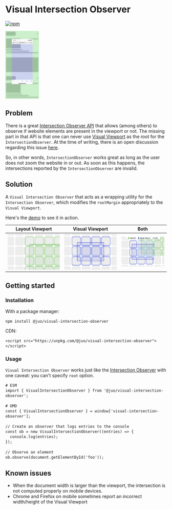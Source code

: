 # Visual Intersection Observer

[![npm](https://img.shields.io/npm/v/@juo/visual-intersection-observer)](https://www.npmjs.com/package/@juo/visual-intersection-observer)

<img alt="Visual vs Layout Viewport" src="resources/visual-layout-viewport.png" width="105">

## Problem

There is a great [Intersection Observer API](https://developer.mozilla.org/en-US/docs/Web/API/Intersection_Observer_API) that allows (among others) to observe if website elements are present in the viewport or not. The missing part in that API is that one can never use [Visual Viewport](https://developer.mozilla.org/en-US/docs/Web/API/VisualViewport) as the root for the `IntersectionObserver`. At the time of writing, there is an open discussion regarding this issue [here](https://github.com/w3c/IntersectionObserver/issues/95).

So, in other words, `IntersectionObserver` works great as long as the user does not zoom the website in or out. As soon as this happens, the intersections reported by the `IntersectionObserver` are invalid.

## Solution

A `Visual Intersection Observer` that acts as a wrapping utility for the `Intersection Observer`, which modifies the `rootMargin` appropriately to the `Visual Viewport`.

Here's the [demo](https://juo.github.io/visual-intersection-observer/) to see it in action.


| Layout Viewport | Visual Viewport | Both |
| - | - | - |
| ![Layout Viewport](resources/layout.png) | ![Visual Viewport](resources/visual.png) | ![Both](resources/both.png) |

## Getting started

### Installation

With a package manager:

```
npm install @juo/visual-intersection-observer
```

CDN:

```
<script src="https://unpkg.com/@juo/visual-intersection-observer"></script>
```

### Usage

`Visual Intersection Observer` works just like the [Intersection Observer](https://developer.mozilla.org/en-US/docs/Web/API/IntersectionObserver) with one caveat: you can't specify `root` option.

```
# ESM
import { VisualIntersectionObserver } from '@juo/visual-intersection-observer';

# UMD
const { VisualIntersectionObserver } = window['visual-intersection-observer'];

// Create an observer that logs entries to the console
const ob = new VisualIntersectionObserver((entries) => {
  console.log(entries);
});

// Observe an element
ob.observe(document.getElementById('foo'));
```

## Known issues

- When the document width is larger than the viewport, the intersection is not computed properly on mobile devices.
- Chrome and Firefox on mobile sometimes report an incorrect width/height of the Visual Viewport
